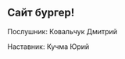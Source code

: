 Сайт бургер!
--------------------------------------

Послушник: Ковальчук Дмитрий

Наставник: Кучма Юрий 
